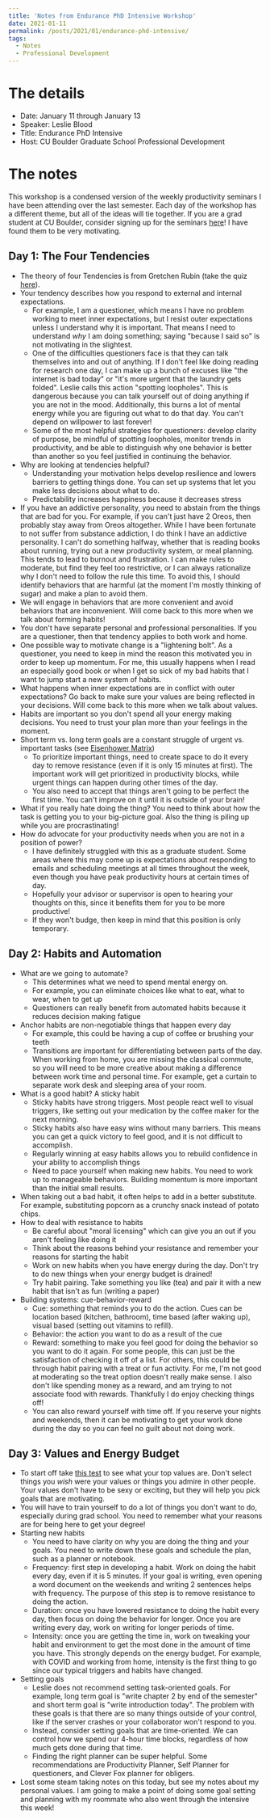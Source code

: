 ```yaml
---
title: 'Notes from Endurance PhD Intensive Workshop'
date: 2021-01-11
permalink: /posts/2021/01/endurance-phd-intensive/
tags:
  - Notes
  - Professional Development
---
```


# The details
- Date: January 11 through January 13
- Speaker: Leslie Blood
- Title: Endurance PhD Intensive
- Host: CU Boulder Graduate School Professional Development

# The notes

This workshop is a condensed version of the weekly productivity seminars I have been attending over the last semester. Each day of the workshop has a different theme, but all of the ideas will tie together. If you are a grad student at CU Boulder, consider signing up for the seminars [here](https://www.colorado.edu/graduateschool/endurance-phd)! I have found them to be very motivating.

## Day 1: The Four Tendencies

- The theory of four Tendencies is from Gretchen Rubin (take the quiz [here](https://quiz.gretchenrubin.com)).
- Your tendency describes how you respond to external and internal expectations. 
	- For example, I am a questioner, which means I have no problem working to meet inner expectations, but I resist outer expectations unless I understand why it is important. That means I need to understand _why_ I am doing something; saying "because I said so" is not motivating in the slightest.
	- One of the difficulties questioners face is that they can talk themselves into and out of anything. If I don't feel like doing reading for research one day, I can make up a bunch of excuses like "the internet is bad today" or "it's more urgent that the laundry gets folded". Leslie calls this action "spotting loopholes". This is dangerous because you can talk yourself out of doing anything if you are not in the mood. Additionally, this burns a lot of mental energy while you are figuring out what to do that day. You can't depend on willpower to last forever!
	- Some of the most helpful strategies for questioners: develop clarity of purpose, be mindful of spotting loopholes, monitor trends in productivity, and be able to distinguish why one behavior is better than another so you feel justified in continuing the behavior.
- Why are looking at tendencies helpful?
	- Understanding your motivation helps develop resilience and lowers barriers to getting things done. You can set up systems that let you make less decisions about what to do.
	- Predictability increases happiness because it decreases stress
- If you have an addictive personality, you need to abstain from the things that are bad for you. For example, if you can't just have 2 Oreos, then probably stay away from Oreos altogether. While I have been fortunate to not suffer from substance addiction, I do think I have an addictive personality. I can't do something halfway, whether that is reading books about running, trying out a new productivity system, or meal planning. This tends to lead to burnout and frustration. I can make rules to moderate, but find they feel too restrictive, or I can always rationalize why I don't need to follow the rule this time. To avoid this, I should identify behaviors that are harmful (at the moment I'm mostly thinking of sugar) and make a plan to avoid them.
- We will engage in behaviors that are more convenient and avoid behaviors that are inconvenient. Will come back to this more when we talk about forming habits!
- You don't have separate personal and professional personalities. If you are a questioner, then that tendency applies to both work and home.
- One possible way to motivate change is a "lightening bolt". As a questioner, you need to keep in mind the reason this motivated you in order to keep up momentum. For me, this usually happens when I read an especially good book or when I get so sick of my bad habits that I want to jump start a new system of habits.
- What happens when inner expectations are in conflict with outer expectations? Go back to make sure your values are being reflected in your decisions. Will come back to this more when we talk about values.
- Habits are important so you don't spend all your energy making decisions. You need to trust your plan more than your feelings in the moment.
- Short term vs. long term goals are a constant struggle of urgent vs. important tasks (see [Eisenhower Matrix](https://www.eisenhower.me/eisenhower-matrix/))
	- To prioritize important things, need to create space to do it every day to remove resistance (even if it is only 15 minutes at first). The important work will get prioritized in productivity blocks, while urgent things can happen during other times of the day.
	- You also need to accept that things aren't going to be perfect the first time. You can't improve on it until it is outside of your brain!
- What if you really hate doing the thing? You need to think about how the task is getting you to your big-picture goal. Also the thing is piling up while you are procrastinating!
- How do advocate for your productivity needs when you are not in a position of power? 
	- I have definitely struggled with this as a graduate student. Some areas where this may come up is expectations about responding to emails and scheduling meetings at all times throughout the week, even though you have peak productivity hours at certain times of day. 
	- Hopefully your advisor or supervisor is open to hearing your thoughts on this, since it benefits them for you to be more productive!
	- If they won't budge, then keep in mind that this position is only temporary.

## Day 2: Habits and Automation

- What are we going to automate?
	- This determines what we need to spend mental energy on.
	- For example, you can eliminate choices like what to eat, what to wear, when to get up
	- Questioners can really benefit from automated habits because it reduces decision making fatigue
- Anchor habits are non-negotiable things that happen every day
	- For example, this could be having a cup of coffee or brushing your teeth
	- Transitions are important for differentiating between parts of the day. When working from home, you are missing the classical commute, so you will need to be more creative about making a difference between work time and personal time. For example, get a curtain to separate work desk and sleeping area of your room.
- What is a good habit? A sticky habit
	- Sticky habits have strong triggers. Most people react well to visual triggers, like setting out your medication by the coffee maker for the next morning.
	- Sticky habits also have easy wins without many barriers. This means you can get a quick victory to feel good, and it is not difficult to accomplish.
	- Regularly winning at easy habits allows you to rebuild confidence in your ability to accomplish things
	- Need to pace yourself when making new habits. You need to work up to manageable behaviors. Building momentum is more important than the initial small results.
- When taking out a bad habit, it often helps to add in a better substitute. For example, substituting popcorn as a crunchy snack instead of potato chips.
- How to deal with resistance to habits
	- Be careful about "moral licensing" which can give you an out if you aren't feeling like doing it
	- Think about the reasons behind your resistance and remember your reasons for starting the habit
	- Work on new habits when you have energy during the day. Don't try to do new things when your energy budget is drained!
	- Try habit pairing. Take something you like (tea) and pair it with a new habit that isn't as fun (writing a paper) 
- Building systems: cue-behavior-reward
	- Cue: something that reminds you to do the action. Cues can be location based (kitchen, bathroom), time based (after waking up), visual based (setting out vitamins to refill). 
	- Behavior: the action you want to do as a result of the cue
	- Reward: something to make you feel good for doing the behavior so you want to do it again. For some people, this can just be the satisfaction of checking it off of a list. For others, this could be through habit pairing with a treat or fun activity. For me, I'm not good at moderating so the treat option doesn't really make sense. I also don't like spending money as a reward, and am trying to not associate food with rewards. Thankfully I do enjoy checking things off!
	- You can also reward yourself with time off. If you reserve your nights and weekends, then it can be motivating to get your work done during the day so you can feel no guilt about not doing work.

## Day 3: Values and Energy Budget

- To start off take [this test](https://personalvalu.es/personal-values-test) to see what your top values are. Don't select things you _wish_ were your values or things you admire in other people. Your values don't have to be sexy or exciting, but they will help you pick goals that are motivating.
- You will have to train yourself to do a lot of things you don't want to do, especially during grad school. You need to remember what your reasons are for being here to get your degree!
- Starting new habits
	- You need to have clarity on why you are doing the thing and your goals. You need to write down these goals and schedule the plan, such as a planner or notebook.
	- Frequency: first step in developing a habit. Work on doing the habit every day, even if it is 5 minutes. If your goal is writing, even opening a word document on the weekends and writing 2 sentences helps with frequency. The purpose of this step is to remove resistance to doing the action.
	- Duration: once you have lowered resistance to doing the habit every day, then focus on doing the behavior for longer. Once you are writing every day, work on writing for longer periods of time.
	- Intensity: once you are getting the time in, work on tweaking your habit and environment to get the most done in the amount of time you have. This strongly depends on the energy budget. For example, with COVID and working from home, intensity is the first thing to go since our typical triggers and habits have changed.
- Setting goals
	- Leslie does not recommend setting task-oriented goals. For example, long term goal is "write chapter 2 by end of the semester" and short term goal is "write introduction today". The problem with these goals is that there are so many things outside of your control, like if the server crashes or your collaborator won't respond to you.
	- Instead, consider setting goals that are time-oriented. We can control how we spend our 4-hour time blocks, regardless of how much gets done during that time.
	- Finding the right planner can be super helpful. Some recommendations are Productivity Planner, Self Planner for questioners, and Clever Fox planner for obligers.
- Lost some steam taking notes on this today, but see my notes about my personal values. I am going to make a point of doing some goal setting and planning with my roommate who also went through the intensive this week!






